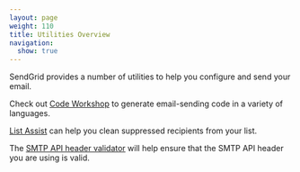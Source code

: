```yaml
---
layout: page
weight: 110
title: Utilities Overview
navigation: 
  show: true
---
```


SendGrid provides a number of utilities to help you configure and send
your email.

Check out [Code Workshop]({{root_url}}/Utilities/code_workshop.html) to
generate email-sending code in a variety of languages.

[List Assist]({{root_url}}/Utilities/list_assist.html) can help you clean
suppressed recipients from your list.

The [SMTP API header validator]({{root_url}}/Utilities/smtpapi_validator.html) will help ensure that the SMTP API header you are using is valid.
